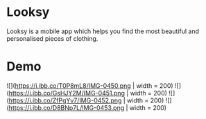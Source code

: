 # Looksy
Looksy is a mobile app which helps you find the most beautiful and personalised pieces of clothing.

# Demo
![](https://i.ibb.co/T0P8mL8/IMG-0450.png | width = 200)
![](https://i.ibb.co/GsHJY2M/IMG-0451.png | width = 200)
![](https://i.ibb.co/ZfPgYv7/IMG-0452.png | width = 200)
![](https://i.ibb.co/D8BNp7L/IMG-0453.png | width = 200)
